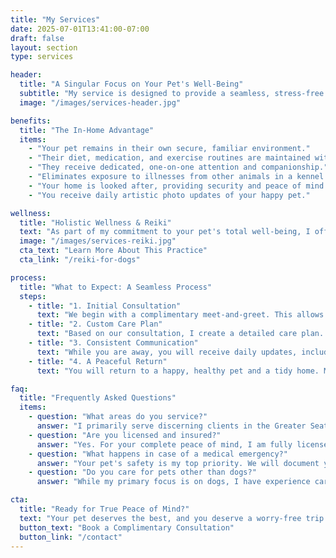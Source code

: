 ```yaml
---
title: "My Services"
date: 2025-07-01T13:41:00-07:00
draft: false
layout: section
type: services

header:
  title: "A Singular Focus on Your Pet's Well-Being"
  subtitle: "My service is designed to provide a seamless, stress-free experience for both you and your pet, ensuring complete peace of mind while you are away."
  image: "/images/services-header.jpg"

benefits:
  title: "The In-Home Advantage"
  items:
    - "Your pet remains in their own secure, familiar environment."
    - "Their diet, medication, and exercise routines are maintained without disruption."
    - "They receive dedicated, one-on-one attention and companionship."
    - "Eliminates exposure to illnesses from other animals in a kennel."
    - "Your home is looked after, providing security and peace of mind."
    - "You receive daily artistic photo updates of your happy pet."

wellness:
  title: "Holistic Wellness & Reiki"
  text: "As part of my commitment to your pet's total well-being, I offer complimentary Reiki sessions. This gentle, non-invasive energy practice is wonderful for reducing stress, easing anxiety, and promoting deep relaxation, especially for sensitive or elderly pets. It is a quiet, calming experience that enhances their comfort and sense of security during our time together."
  image: "/images/services-reiki.jpg"
  cta_text: "Learn More About This Practice"
  cta_link: "/reiki-for-dogs"

process:
  title: "What to Expect: A Seamless Process"
  steps:
    - title: "1. Initial Consultation"
      text: "We begin with a complimentary meet-and-greet. This allows me to meet your pet in their own environment and allows us to discuss their unique needs, personality, and routine in detail."
    - title: "2. Custom Care Plan"
      text: "Based on our consultation, I create a detailed care plan. This document covers everything from feeding schedules and medication to favorite toys and emergency contacts, ensuring nothing is left to chance."
    - title: "3. Consistent Communication"
      text: "While you are away, you will receive daily updates, including beautiful photos of your pet. I am always reachable should you wish to check in for any reason."
    - title: "4. A Peaceful Return"
      text: "You will return to a happy, healthy pet and a tidy home. My goal is to make it feel as though you never left, allowing you to relax and reconnect with your best friend."

faq:
  title: "Frequently Asked Questions"
  items:
    - question: "What areas do you service?"
      answer: "I primarily serve discerning clients in the Greater Seattle area, including Bellevue, Mercer Island, Kirkland, and surrounding communities. Please inquire for specific locations."
    - question: "Are you licensed and insured?"
      answer: "Yes. For your complete peace of mind, I am fully licensed, bonded, and insured. Documentation is available upon request during our consultation."
    - question: "What happens in case of a medical emergency?"
      answer: "Your pet's safety is my top priority. We will document your preferred veterinarian and emergency clinic in the care plan. I am experienced in handling veterinary emergencies and will act swiftly and responsibly, keeping you informed at every step."
    - question: "Do you care for pets other than dogs?"
      answer: "While my primary focus is on dogs, I have experience caring for a variety of animals, including cats. Please contact me to discuss your specific needs."

cta:
  title: "Ready for True Peace of Mind?"
  text: "Your pet deserves the best, and you deserve a worry-free trip. Let's talk about how I can provide the perfect in-home care for your next journey."
  button_text: "Book a Complimentary Consultation"
  button_link: "/contact"
---
```

